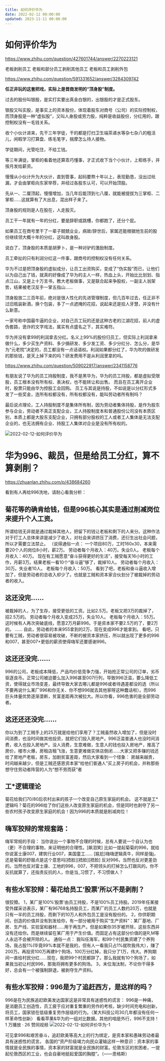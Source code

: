 ```yaml
---
title: 如何评价华为
date: 2022-02-12 00:00:00
updated: 2023-11-11 00:00:00
---
```


# 如何评价华为

https://www.zhihu.com/question/427601744/answer/2270223121

老板剥削员工
老板和部分员工剥削其他员工
老板和员工剥削外包

https://www.zhihu.com/question/591331652/answer/3284309742

**任正非玩的这套把戏，实际上是晋商发明的“顶身股”制度。**

过去的股份叫银股，是实打实要出真金白银的，出银股的才是正式股东。

银股又叫实股，是事实上的资本股份，体现着股东对商号（公司）的实际控制权，而顶身股是一种“虚拟股”，又叫人身股或劳力股，纯粹是收益股份，分红用的，跟控制权没有一毛钱关系。

收个小伙计进来，先干三年学徒，干的都是打扫卫生端茶递水等杂七杂八的粗活儿，闲暇学习打算盘、练毛笔字，揣摩怎么待人接物。

学徒期间，光管吃住，不给工钱。

等三年满徒，掌柜的看着他还算乖巧懂事，才正式收下当个小伙计，上柜练手，并按月发给薪资。

慢慢从小伙计升为大伙计，直到管事，起码要熬十年以上，表现勤恳，没出过纰漏，才会由掌柜向东家举荐，并经过各股东认可，可以开始顶股。

先从一、二厘顶起，慢慢增加，当几年后能顶到七八厘，就能被提拔为三掌柜、二掌柜……这就算有了大出息，混出样子来了。

顶身股的规则是人在股在，人走股灭。

员工干一年就有一年的分红，要是辞职或跳槽，你都跑了，还分个屁。

如果员工在商号里干了一辈子兢兢业业，病故/辞世后，家属还能根据他生前的股份继续领大概十年的分红，这叫故身股。

说白了，顶身股的本质是胡萝卜，是一种对驴的激励制度。

员工牵扯的只有利润分红这一件事，跟商号的控制权没有任何关系。

华为不过是把顶身股的虚拟成分，让员工出资购买，变成了“伪实股”而已，让他们以为自己出了钱，就真的好像成了华为的主人一样，热血上头，开始比比划划、指点江山，又是上十万言书，教大老板做事，又是联合起来争股权，一副主人翁架势，结果被老汉反手一掌五指山……

顶身股放二三百年前，绝对是很人性化的先进管理制度，但几百年过去，任正非不过旧瓶装新酒，换个包装，多了一点遮掩的花招，说起来还是拾人牙慧，并没有什么新意。

一家号称中国最牛逼的企业，对自己员工玩的还是这种古老的江湖花招，前人的虚伪套路，诡诈的文字戏法，属实有点盛名之下，其实难符。

华为并没有拿99的利润拿去分红。名义上99%的股份归员工，但实际上利润拿来做什么，多少买生产资料、多少搞研发、多少发工资、多少分红分、怎么分，是华为“元老院”决定的，员工都没有一点话语权。利润如果都分红了，华为吹的做研发的那些钱，是天上掉下来的吗？研发费用不是从利润里拿的吗。

https://www.zhihu.com/question/509022917/answer/2341158776

有朋友说了华为的员工持股制度，我不是黑华为，华为的员工持股，都是虛拟受限股，员工根本没有所有权、表决权，也不能转让和出售。
而且在员工离开企业时，股票只能由华为控股工会回购。
员工与其说是持股，不如说是以分红形式多发了一些奖金，连所有权都没有，所有权都没有，能叫劳动者所有制吗？

最后说点理论，工人持股制度不是集体所有制，因为劳动者集体持股，是作为股东参与企业，劳动者不真正支配企业，工人持股制度本和普通股份公司没有本质区别，本质上都是大股东支配企业，只拥有部分股权的工人或者工人集体是无法支配企业的，也无法拥有企业、持股工人集体对企业是没有所有权的。

![2022-02-12-如何评价华为](assets/2022-02-12-如何评价华为.jpeg)

# 华为996、裁员，但是给员工分红，算不算剥削？

https://zhuanlan.zhihu.com/p/438684260

看到有人再给996洗地，请耐心看我分析：
## 菊花等的确肯给钱，但是996核心其实是通过削减岗位来提升个人工资。
所谓给钱无非就是通过裁掉其他人，把留下的钱让老板和剩下的人来分。这种作法对于打工人总体来讲是减少了收入，对社会来讲挤压了消费，还衍生出社会问题，所以才需要立法禁止。
（说得通俗一点：
一个项目80万，工时160x30，本来需要20个人的岗位8小时，薪2万。
劳动者每个月收入：40万。失业0人。
老板每个月收入：40万。
现在有工贼愿意“奋斗获得更好的生活”，接受每天16小时的工作，月薪3万。结果老板一看10个“奋斗逼”够了，裁掉10人。
劳动者每个月收入：30万。失业者10人。
老板每个月收入：50万。
看到了吧，老板和奋斗逼收入增加了，但是劳动者的总收入却少了。也就是工贼和资本家合伙划分了被裁掉的劳动者的收入。
## 这还没完……
被裁掉的人，为了生存，接受更低的工资。比如2.5万。老板又把3万的裁掉了，招2.5万的。
劳动者每个月收入变成25万，失业10人。
老板每个月收入：55万。
这时候有人再次突破底线，愿意2万月薪996。于是资本家不要2.5万的了，要2万的。
……
自此，劳动者的本来955拿到的2万，现在变成996才能拿到。
看吧，只要有工贼，劳动者很容易被攻破，不断的被资本家挤压，所以就出现了更多的996和007，甚至007+更低的薪资使得嗨军还要感谢996。
## 这还还没完……
996的公司，老板成本降低，产品均价低竞争力强，开始抢正常公司的订单，劣币驱逐良币。正常公司被迫要么加入996甚至007行列，导致996泛滥，要么降低工资，使得就业市场变差，最终导致大家去哪儿都是996或者待遇差都没的选（所以不要再说什么某厂996和你无关、你不想996就去其他家呀这种蠢话啦）。而996巨头体量优势逐渐垄断，贫富差距再次被拉大。所以你看，996危害的是全部劳动者。
## 这还还还没完……
你以为到了工贼手上的25万就是给他们享用了？工贼虽然收入增加了，但是没时间消费，也没时间做其他投资，就把它们投入房地产。996泛滥普通人也没时间消费，收入也投入房地产。没人消费，生意难做，生意人的钱也投入房地产，推高了房价，楼市火爆，房租店租飞涨，生意更难做实体店倒闭……大家又把多赚的钱还给了房地产老板，房东，加剧贫富差距，然后大家看到一个怪象：
房越来越贵，时间越来越少，但是工贼还感恩资本家“给他们普通人”买上房子的机会，并称那些想守住劳动者阵营的人为“想不劳而获”者

## 工*逻辑理论
菊花给我们70/80后农村出来的孩子一个改变自己原生家庭的机会。
这不就是工*逻辑吗？菊花的996给了你们这些人改变原生家庭的机会，但是同时也剥夺了另一些农村孩子改变原生家庭的机会！因为996的本质就是削减岗位！

## 嗨军狡辩的常规套路：
嗨军常规的手段：
当你说出一个事物不合理的时候，总有人要说一个自认为也（更）不合理的事物，来证明他的合理性。[飙泪笑]
比如一提起菊菊的996，就给你说富士康007，建筑行业007，美国童工……
[尴尬]嗨嗨逻辑真牛，同样是强j，还是菊菊的舒服点是这个意思吗[捂脸][捂脸][捂脸]
反对996，当然也反对更差劲的。当然也反对富士康、工地的996，007，不把领头的打掉怎么打跟风的。你不反抗就算了，还指责反抗的人，你是当_习惯了，不习惯做人？
## 有些水军狡辩：菊花给员工‘股票’所以不是剥削？
很狡猾。
1，某厂是100%‘股票’由员工持股，不是100%员工持股。2019年任某接受外媒采访表示，某厂有96768名持股员工，而某厂的员工人数约20万，也就是只有一半的员工持股，而剩下的10万人和外包员工是没有股份的。
2，你供职期间，创造的价值并没有到发给你，有一部分被用于购买“生产资料”：某厂基地、厂房、生产线、实验室和器材……用于再生产。但是如果你35岁被开除，这些东西并没有还给你。而是继续留在某厂用于产生价值。而固定占有这部分价值的是R,M等人永远不会被开除的人。
通俗一点：
我叫任海军，和99个村民集资建了个养狗场，我占股1%(毕竟99%本就不是我的，但有人一看我只占1%就吹我伟大），赚了200万。再投资100万再建9个狗场，100万分红掉，我只分了1万，伟大。养狗期间一直给村民分红……现在，我把99个村民都辞了。那么我就有10个狗场了，如果我当初让村民996，那我将拥有更多的狗场。
3，末位淘汰制，不论你干得多好，总会有一个被强制辞退，被剥夺生产资料。
## 有些水军狡辩：996是为了追赶西方，是这样的吗？
996是在为民族追赶欧美发达国家这是非常具有迷惑性的谎言：
996是一种痛，是消磨员工创造性，员工疲于应对重复繁重的劳作的考核，缺少时间充电和创新，将员工，国家锁在低级重复劳作层级的行为。（某大科技公司30几年都没有任何一样革命性创新）
看看苹果&华为的一组对比数据。其他的咱是外行，996不支持！1 万播放 · 26 赞同视频
![2022-02-12-如何评价华为-1](assets/2022-02-12-如何评价华为-1.jpeg)

可见拿996和艰苦奋斗，追赶欧美等高大上的行为绑定，是资本家和愚昧劳动者最具有迷惑性的谎言。
各国的“资产阶级竭力向民众灌输这样一种意识：资本家的事情就是全民族的事情，资本家的财富就是全民族的财富。伦敦东区的贫困者，一提起伦敦西区的工业，也会自豪地挺起爱国的胸膛”。（——恩格斯）
